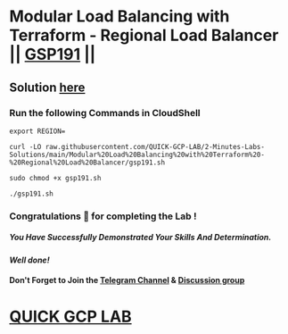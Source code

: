 # Modular Load Balancing with Terraform - Regional Load Balancer || [GSP191](https://www.cloudskillsboost.google/focuses/1207?parent=catalog) ||

## Solution [here]()

### Run the following Commands in CloudShell

```
export REGION=
```
```
curl -LO raw.githubusercontent.com/QUICK-GCP-LAB/2-Minutes-Labs-Solutions/main/Modular%20Load%20Balancing%20with%20Terraform%20-%20Regional%20Load%20Balancer/gsp191.sh

sudo chmod +x gsp191.sh

./gsp191.sh
```

### Congratulations 🎉 for completing the Lab !

##### *You Have Successfully Demonstrated Your Skills And Determination.*

#### *Well done!*

#### Don't Forget to Join the [Telegram Channel](https://t.me/quickgcplab) & [Discussion group](https://t.me/quickgcplabchats)

# [QUICK GCP LAB](https://www.youtube.com/@quickgcplab)